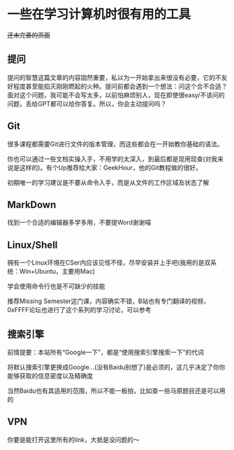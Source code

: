 # 一些在学习计算机时很有用的工具

~~还未完善的页面~~

## 提问
提问的智慧这篇文章的内容固然重要，私以为一开始拿出来很没有必要，它的不友好程度甚至能掐灭刚刚燃起的火种。提问前都会遇到一个想法：问这个合不合适？面对这个问题，我可能不会写太多，以前怕麻烦别人，现在即使很easy/不该问的问题，丢给GPT都可以给你答复。所以，你会主动提问吗？

## Git
很多课程都需要Git进行文件的版本管理，而这些都会在一开始教你基础的语法。

你也可以通过一些文档实操入手，不用学的太深入，到最后都是现用现查(对我来说是这样的)。有个Up推荐给大家：GeekHour，他的Git教程做的很好。

初期唯一的学习建议是不要从命令入手，而是从文件的工作区域及状态了解

## MarkDown
找到一个合适的编辑器多学多用，不要提Word谢谢喵

## Linux/Shell
拥有一个Linux环境在CSer内应该见怪不怪，尽早安装并上手吧(我用的是双系统：Win+Ubuntu，主要用Mac)

学会使用命令行也是不可缺少的技能

推荐Missing Semester这门课，内容确实不错，B站也有专门翻译的视频，0xFFFF论坛也进行了这个系列的学习讨论，可以参考

## 搜索引擎
前情提要：本站所有“Google一下”，都是“使用搜索引擎搜索一下”的代词

将默认搜索引擎更换成Google...(没有Baidu别想了)是必须的，这几乎决定了你你能够获取的信息密度以及精确度

当然Baidu也有其适用的范围，所以不能一板拍，比如查一些马原题目还是可以用的

## VPN
你要是能打开这里所有的link，大抵是没问题的～